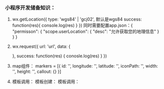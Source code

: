 ### 小程序开发储备知识：
1. wx.getLocation({
    type: 'wgs84' | 'gcj02', 默认是wgs84
    success: function(res){
        console.log(res)
    }
})
同时需要配置app.json：{
    "permisson": {
        "scope.userLocation": {
            "desc": "允许获取您的地理信息"
        }
    }
}

2. wx.request({
    url: 'url',
    data: {

    },
    success: function(res) {
        conosle.log(res)
    }
})

3. map组件：
<map longitude="" latitude="" scale="" markers="" name=""></map>
markers = [{ id: '', longitude: '', latitude: '', iconPath: '', width: '', height: '', callout: {} }]

4. 模板调用：
模板创建： <template name=""></template>
模板调用：<import src=""></import> <template is=""></template>